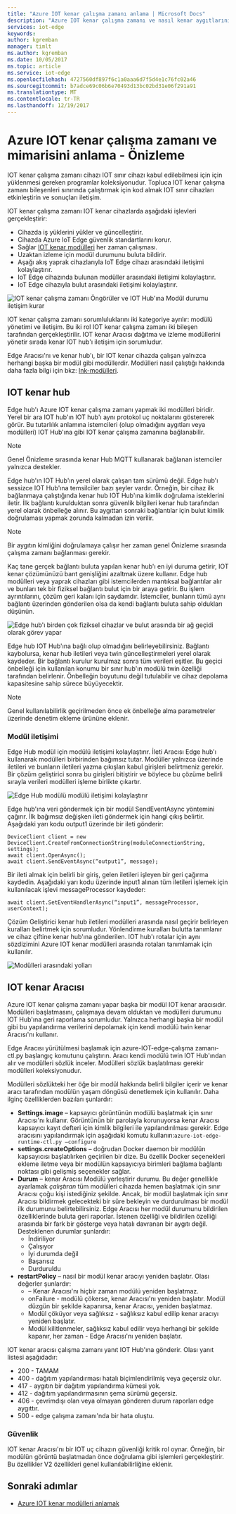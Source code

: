 ```yaml
---
title: "Azure IOT kenar çalışma zamanı anlama | Microsoft Docs"
description: "Azure IOT kenar çalışma zamanı ve nasıl kenar aygıtlarınızı güçlendirir hakkında bilgi edinin"
services: iot-edge
keywords: 
author: kgremban
manager: timlt
ms.author: kgremban
ms.date: 10/05/2017
ms.topic: article
ms.service: iot-edge
ms.openlocfilehash: 4727560df897f6c1a0aaa6d7f5d4e1c76fc02a46
ms.sourcegitcommit: b7adce69c06b6e70493d13bc02bd31e06f291a91
ms.translationtype: MT
ms.contentlocale: tr-TR
ms.lasthandoff: 12/19/2017
---
```

# <a name="understand-the-azure-iot-edge-runtime-and-its-architecture---preview"></a>Azure IOT kenar çalışma zamanı ve mimarisini anlama - Önizleme

IOT kenar çalışma zamanı cihazı IOT sınır cihazı kabul edilebilmesi için için yüklenmesi gereken programlar koleksiyonudur. Topluca IOT kenar çalışma zamanı bileşenleri sınırında çalıştırmak için kod almak IOT sınır cihazları etkinleştirin ve sonuçları iletişim. 

IOT kenar çalışma zamanı IOT kenar cihazlarda aşağıdaki işlevleri gerçekleştirir:

* Cihazda iş yüklerini yükler ve güncelleştirir.
* Cihazda Azure IoT Edge güvenlik standartlarını korur.
* Sağlar [IOT kenar modülleri][lnk-modülleri] her zaman çalışması.
* Uzaktan izleme için modül durumunu buluta bildirir.
* Aşağı akış yaprak cihazlarıyla IoT Edge cihazı arasındaki iletişimi kolaylaştırır.
* IoT Edge cihazında bulunan modüller arasındaki iletişimi kolaylaştırır.
* IoT Edge cihazıyla bulut arasındaki iletişimi kolaylaştırır.

![IOT kenar çalışma zamanı Öngörüler ve IOT Hub'ına Modül durumu iletişim kurar][1]

IOT kenar çalışma zamanı sorumluluklarını iki kategoriye ayrılır: modülü yönetimi ve iletişim. Bu iki rol IOT kenar çalışma zamanı iki bileşen tarafından gerçekleştirilir. IOT kenar Aracısı dağıtma ve izleme modüllerini yönetir sırada kenar IOT hub'ı iletişim için sorumludur. 

Edge Aracısı'nı ve kenar hub'ı, bir IOT kenar cihazda çalışan yalnızca herhangi başka bir modül gibi modüllerdir. Modülleri nasıl çalıştığı hakkında daha fazla bilgi için bkz: [lnk-modülleri]. 

## <a name="iot-edge-hub"></a>IOT kenar hub

Edge hub'ı Azure IOT kenar çalışma zamanı yapmak iki modülleri biridir. Yerel bir ara IOT hub'ın IOT hub'ı aynı protokol uç noktalarını göstererek görür. Bu tutarlılık anlamına istemcileri (olup olmadığını aygıtları veya modülleri) IOT Hub'ına gibi IOT kenar çalışma zamanına bağlanabilir. 

>[!NOTE]
> Genel Önizleme sırasında kenar Hub MQTT kullanarak bağlanan istemciler yalnızca destekler.

Edge hub'ın IOT Hub'ın yerel olarak çalışan tam sürümü değil. Edge hub'ı sessizce IOT Hub'ına temsilciler bazı şeyler vardır. Örneğin, bir cihaz ilk bağlanmaya çalıştığında kenar hub IOT Hub'ına kimlik doğrulama isteklerini iletir. İlk bağlantı kurulduktan sonra güvenlik bilgileri kenar hub tarafından yerel olarak önbelleğe alınır. Bu aygıttan sonraki bağlantılar için bulut kimlik doğrulaması yapmak zorunda kalmadan izin verilir. 

>[!NOTE]
> Bir aygıtın kimliğini doğrulamaya çalışır her zaman genel Önizleme sırasında çalışma zamanı bağlanması gerekir.

Kaç tane gerçek bağlantı buluta yapılan kenar hub'ı en iyi duruma getirir, IOT kenar çözümünüzü bant genişliğini azaltmak üzere kullanır. Edge hub modülleri veya yaprak cihazları gibi istemcilerden mantıksal bağlantılar alır ve bunları tek bir fiziksel bağlantı bulut için bir araya getirir. Bu işlem ayrıntılarını, çözüm geri kalanı için saydamdır. İstemciler, bunların tümü aynı bağlantı üzerinden gönderilen olsa da kendi bağlantı buluta sahip oldukları düşünün. 

![Edge hub'ı birden çok fiziksel cihazlar ve bulut arasında bir ağ geçidi olarak görev yapar][2]

Edge hub IOT Hub'ına bağlı olup olmadığını belirleyebilirsiniz. Bağlantı kaybolursa, kenar hub iletileri veya twin güncelleştirmeleri yerel olarak kaydeder. Bir bağlantı kurulur kurulmaz sonra tüm verileri eşitler. Bu geçici önbelleği için kullanılan konumu bir sınır hub'ın modülü twin özelliği tarafından belirlenir. Önbelleğin boyutunu değil tutulabilir ve cihaz depolama kapasitesine sahip sürece büyüyecektir. 

>[!NOTE]
>Genel kullanılabilirlik geçirilmeden önce ek önbelleğe alma parametreler üzerinde denetim ekleme ürününe eklenir.

### <a name="module-communication"></a>Modül iletişimi

Edge Hub modül için modülü iletişimi kolaylaştırır. İleti Aracısı Edge hub'ı kullanarak modülleri birbirinden bağımsız tutar. Modüller yalnızca üzerinde iletileri ve bunların iletileri yazma çıkışları kabul girişleri belirtmeniz gerekir. Bir çözüm geliştirici sonra bu girişleri bitiştirir ve böylece bu çözüme belirli sırayla verileri modülleri işleme birlikte çıkartır. 

![Edge Hub modülü modülü iletişimi kolaylaştırır][3]

Edge hub'ına veri göndermek için bir modül SendEventAsync yöntemini çağırır. İlk bağımsız değişken ileti göndermek için hangi çıkış belirtir. Aşağıdaki yarı kodu output1 üzerinde bir ileti gönderir:

    DeviceClient client = new DeviceClient.CreateFromConnectionString(moduleConnectionString, settings); 
    await client.OpenAsync(); 
    await client.SendEventAsync(“output1”, message); 

Bir ileti almak için belirli bir giriş, gelen iletileri işleyen bir geri çağırma kaydedin. Aşağıdaki yarı kodu üzerinde input1 alınan tüm iletileri işlemek için kullanılacak işlevi messageProcessor kaydeder:

    await client.SetEventHandlerAsync(“input1”, messageProcessor, userContext);
    
Çözüm Geliştirici kenar hub iletileri modülleri arasında nasıl geçirir belirleyen kuralları belirtmek için sorumludur. Yönlendirme kuralları bulutta tanımlanır ve cihaz çiftine kenar hub'ına gönderilen. IOT hub'ı rotalar için aynı sözdizimini Azure IOT kenar modülleri arasında rotaları tanımlamak için kullanılır. 

<!--- For more info on how to declare routes between modules, see []. --->   

![Modülleri arasındaki yolları][4]

## <a name="iot-edge-agent"></a>IOT kenar Aracısı

Azure IOT kenar çalışma zamanı yapar başka bir modül IOT kenar aracısıdır. Modülleri başlatmasını, çalışmaya devam olduktan ve modülleri durumunu IOT Hub'ına geri raporlama sorumludur. Yalnızca herhangi başka bir modül gibi bu yapılandırma verilerini depolamak için kendi modülü twin kenar Aracısı'nı kullanır. 

Edge Aracısı yürütülmesi başlamak için azure-IOT-edge-çalışma zamanı-ctl.py başlangıç komutunu çalıştırın. Aracı kendi modülü twin IOT Hub'ından alır ve modülleri sözlük inceler. Modülleri sözlük başlatılması gerekir modülleri koleksiyonudur. 

Modülleri sözlükteki her öğe bir modül hakkında belirli bilgiler içerir ve kenar aracı tarafından modülün yaşam döngüsü denetlemek için kullanılır. Daha ilginç özelliklerden bazıları şunlardır: 

* **Settings.image** – kapsayıcı görüntünün modülü başlatmak için sınır Aracısı'nı kullanır. Görüntünün bir parolayla korunuyorsa kenar Aracısı kapsayıcı kayıt defteri için kimlik bilgileri ile yapılandırılması gerekir. Edge aracısını yapılandırmak için aşağıdaki komutu kullanın:`azure-iot-edge-runtime-ctl.py –configure`
* **settings.createOptions** – doğrudan Docker daemon bir modülün kapsayıcısı başlatılırken geçirilen bir dize. Bu özellik Docker seçenekleri ekleme iletme veya bir modülün kapsayıcıya birimleri bağlama bağlantı noktası gibi gelişmiş seçenekler sağlar.  
* **Durum** – kenar Aracısı Modülü yerleştirir durumu. Bu değer genellikle ayarlamak *çalıştıran* tüm modülleri cihazda hemen başlatmak için sınır Aracısı çoğu kişi istediğiniz şekilde. Ancak, bir modül başlatmak için sınır Aracısı bildirmek gelecekteki bir süre bekleyin ve durdurulması bir modül ilk durumunu belirtebilirsiniz. Edge Aracısı her modül durumunu bildirilen özelliklerinde buluta geri raporlar. İstenen özelliği ve bildirilen özelliği arasında bir fark bir gösterge veya hatalı davranan bir aygıtı değil. Desteklenen durumlar şunlardır:
   * İndiriliyor
   * Çalışıyor
   * İyi durumda değil
   * Başarısız
   * Durduruldu
* **restartPolicy** – nasıl bir modül kenar aracıyı yeniden başlatır. Olası değerler şunlardır:
   * – Kenar Aracısı'nı hiçbir zaman modülü yeniden başlatmaz.
   * onFailure - modülü çökerse, kenar Aracısı'nı yeniden başlatır. Modül düzgün bir şekilde kapanırsa, kenar Aracısı, yeniden başlatmaz.
   * Modül çöküyor veya sağlıksız - sağlıksız kabul edilip kenar aracıyı yeniden başlatır.
   * Modül kilitlenmeler, sağlıksız kabul edilir veya herhangi bir şekilde kapanır, her zaman - Edge Aracısı'nı yeniden başlatır. 

IOT kenar aracısı çalışma zamanı yanıt IOT Hub'ına gönderir. Olası yanıt listesi aşağıdadır:
  * 200 - TAMAM
  * 400 - dağıtım yapılandırması hatalı biçimlendirilmiş veya geçersiz olur.
  * 417 - aygıtın bir dağıtım yapılandırma kümesi yok.
  * 412 - dağıtım yapılandırmasının şema sürümü geçersiz.
  * 406 - çevrimdışı olan veya olmayan gönderen durum raporları edge aygıttır.
  * 500 - edge çalışma zamanı'nda bir hata oluştu.

### <a name="security"></a>Güvenlik

IOT kenar Aracısı'nı bir IOT uç cihazın güvenliği kritik rol oynar. Örneğin, bir modülün görüntü başlatmadan önce doğrulama gibi işlemleri gerçekleştirir. Bu özellikler V2 özellikleri genel kullanılabilirliğine eklenir. 

<!-- For more information about the Azure IoT Edge security framework, see []. -->

## <a name="next-steps"></a>Sonraki adımlar

- [Azure IOT kenar modülleri anlamak][lnk-modülleri]

<!-- Images -->
[1]: ./media/iot-edge-runtime/pipeline.png
[2]: ./media/iot-edge-runtime/gateway.png
[3]: ./media/iot-edge-runtime/ModuleEndpoints.png
[4]: ./media/iot-edge-runtime/ModuleEndpointsWithRoutes.png

<!-- Links -->
[lnk-modülleri]: iot-edge-modules.md